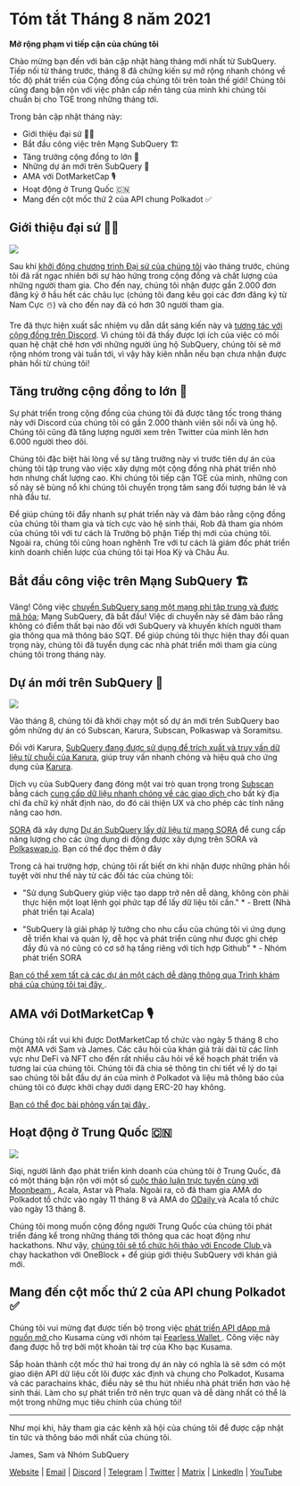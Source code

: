 # Tóm tắt Tháng 8 năm 2021

**Mở rộng phạm vi tiếp cận của chúng tôi**

Chào mừng bạn đến với bản cập nhật hàng tháng mới nhất từ ​​SubQuery. Tiếp nối từ tháng trước, tháng 8 đã chứng kiến ​​sự mở rộng nhanh chóng về tốc độ phát triển của Cộng đồng của chúng tôi trên toàn thế giới! Chúng tôi cũng đang bận rộn với việc phân cấp nền tảng của mình khi chúng tôi chuẩn bị cho TGE trong những tháng tới.

Trong bản cập nhật tháng này:

-   Giới thiệu đại sứ 👩‍💼
-   Bắt đầu công việc trên Mạng SubQuery 🏗
-   Tăng trưởng cộng đồng to lớn 🚀
-   Những dự án mới trên SubQuery 🤝
-   AMA với DotMarketCap 🎙
-   Hoạt động ở Trung Quốc 🇨🇳
-   Mang đến cột mốc thứ 2 của API chung Polkadot ✅

## Giới thiệu đại sứ 👩‍💼

![](https://miro.medium.com/max/1400/0*_nOcsPjhQxta_FPH)

Sau khi [khởi động chương trình Đại sứ của chúng tôi](https://subquery.medium.com/introducing-the-subquery-ambassador-program-aa82613ab804) vào tháng trước, chúng tôi đã rất ngạc nhiên bởi sự hào hứng trong cộng đồng và chất lượng của những người tham gia. Cho đến nay, chúng tôi nhận được gần 2.000 đơn đăng ký ở hầu hết các châu lục (chúng tôi đang kêu gọi các đơn đăng ký từ Nam Cực ☃️) và cho đến nay đã có hơn 30 người tham gia.

Tre đã thực hiện xuất sắc nhiệm vụ dẫn dắt sáng kiến ​​này và [tương tác với cộng đồng trên Discord](https://discord.com/invite/78zg8aBSMG). Vì chúng tôi đã thấy được lợi ích của việc có mối quan hệ chặt chẽ hơn với những người ủng hộ SubQuery, chúng tôi sẽ mở rộng nhóm trong vài tuần tới, vì vậy hãy kiên nhẫn nếu bạn chưa nhận được phản hồi từ chúng tôi!

## Tăng trưởng cộng đồng to lớn 🚀

Sự phát triển trong cộng đồng của chúng tôi đã được tăng tốc trong tháng này với Discord của chúng tôi có gần 2.000 thành viên sôi nổi và ủng hộ. Chúng tôi cũng đã tăng lượng người xem trên Twitter của mình lên hơn 6.000 người theo dõi.

Chúng tôi đặc biệt hài lòng về sự tăng trưởng này vì trước tiên dự án của chúng tôi tập trung vào việc xây dựng một cộng đồng nhà phát triển nhỏ hơn nhưng chất lượng cao. Khi chúng tôi tiếp cận TGE của mình, những con số này sẽ bùng nổ khi chúng tôi chuyển trọng tâm sang đối tượng bán lẻ và nhà đầu tư.

Để giúp chúng tôi đẩy nhanh sự phát triển này và đảm bảo rằng cộng đồng của chúng tôi tham gia và tích cực vào hệ sinh thái, Rob đã tham gia nhóm của chúng tôi với tư cách là Trưởng bộ phận Tiếp thị mới của chúng tôi. Ngoài ra, chúng tôi cũng hoan nghênh Tre với tư cách là giám đốc phát triển kinh doanh chiến lược của chúng tôi tại Hoa Kỳ và Châu Âu.

## Bắt đầu công việc trên Mạng SubQuery 🏗

Vâng! Công việc [chuyển SubQuery sang một mạng phi tập trung và được mã hóa](https://subquery.medium.com/the-subquery-network-a-summary-46cde0acb010); Mạng SubQuery, đã bắt đầu! Việc di chuyển này sẽ đảm bảo rằng không có điểm thất bại nào đối với SubQuery và khuyến khích người tham gia thông qua mã thông báo SQT. Để giúp chúng tôi thực hiện thay đổi quan trọng này, chúng tôi đã tuyển dụng các nhà phát triển mới tham gia cùng chúng tôi trong tháng này.

## Dự án mới trên SubQuery 🤝

![](https://miro.medium.com/max/4800/1*yUruZPSKP_0BA6mA72P8xg.gif)

Vào tháng 8, chúng tôi đã khởi chạy một số dự án mới trên SubQuery bao gồm những dự án có Subscan, Karura, Subscan, Polkaswap và Soramitsu.

Đối với Karura, [SubQuery đang được sử dụng để trích xuất và truy vấn dữ liệu từ chuỗi của Karura](https://subquery.medium.com/karura-integrates-with-subquery-to-aggregate-and-serve-defi-data-to-kusama-builders-d34f0e722311?source=your_stories_page-------------------------------------), giúp truy vấn nhanh chóng và hiệu quả cho ứng dụng của [Karura](https://apps.karura.network/).

Dịch vụ của SubQuery đang đóng một vai trò quan trọng trong [ Subscan ](https://www.subscan.io/) bằng cách [ cung cấp dữ liệu nhanh chóng về các giao dịch ](https://subquery.medium.com/subscans-multi-signature-tool-powered-by-subquery-926da3e4fc25?source=your_stories_page-------------------------------------) cho bất kỳ địa chỉ đa chữ ký nhất định nào, do đó cải thiện UX và cho phép các tính năng nâng cao hơn.

[SORA](https://sora.org/) đã xây dựng [Dự án SubQuery lấy dữ liệu từ mạng SORA](https://subquery.medium.com/sora-integrates-subquery-to-provide-data-to-the-sora-network-5a73f77a40aa?source=your_stories_page-------------------------------------) để cung cấp năng lượng cho các ứng dụng di động được xây dựng trên SORA và [Polkaswap.io](http://polkaswap.io/). Bạn có thể đọc thêm ở đây

Trong cả hai trường hợp, chúng tôi rất biết ơn khi nhận được những phản hồi tuyệt vời như thế này từ các đối tác của chúng tôi:

* "Sử dụng SubQuery giúp việc tạo dapp trở nên dễ dàng, không còn phải thực hiện một loạt lệnh gọi phức tạp để lấy dữ liệu tôi cần." * - Brett (Nhà phát triển tại Acala)

* "SubQuery là giải pháp lý tưởng cho nhu cầu của chúng tôi vì ứng dụng dễ triển khai và quản lý, dễ học và phát triển cũng như được ghi chép đầy đủ và nó cũng có cơ sở hạ tầng riêng với tích hợp Github" * - Nhóm phát triển SORA

[ Bạn có thể xem tất cả các dự án một cách dễ dàng thông qua Trình khám phá của chúng tôi tại đây ](https://explorer.subquery.network/).

## AMA với DotMarketCap 🎙

Chúng tôi rất vui khi được DotMarketCap tổ chức vào ngày 5 tháng 8 cho một AMA với Sam và James. Các câu hỏi của khán giả trải dài từ các lĩnh vực như DeFi và NFT cho đến rất nhiều câu hỏi về kế hoạch phát triển và tương lai của chúng tôi. Chúng tôi đã chia sẻ thông tin chi tiết về lý do tại sao chúng tôi bắt đầu dự án của mình ở Polkadot và liệu mã thông báo của chúng tôi có được khởi chạy dưới dạng ERC-20 hay không.

[ Bạn có thể đọc bài phỏng vấn tại đây ](https://dotmarketcap.com/blog-detail/288/ama30-recap-polkawarriors-x-subquery).

## Hoạt động ở Trung Quốc 🇨🇳

![](https://miro.medium.com/max/1400/0*A5oqsryFRbGX0MDx)

Siqi, người lãnh đạo phát triển kinh doanh của chúng tôi ở Trung Quốc, đã có một tháng bận rộn với một số [ cuộc thảo luận trực tuyến cùng với Moonbeam ](https://twitter.com/SubQueryNetwork/status/1425293137103122432/photo/1), Acala, Astar và Phala. Ngoài ra, cô đã tham gia AMA do Polkadot tổ chức vào ngày 11 tháng 8 và AMA do [ ODaily ](http://www.odaily.com/) và Acala tổ chức vào ngày 13 tháng 8.

Chúng tôi mong muốn cộng đồng người Trung Quốc của chúng tôi phát triển đáng kể trong những tháng tới thông qua các hoạt động như hackathons. Như vậy, [ chúng tôi sẽ tổ chức hội thảo với Encode Club ](https://www.eventbrite.co.uk/e/polkadot-hackathon-subquery-workshop-tickets-167321106935?aff=ebdsoporgprofile) và chạy hackathon với OneBlock + để giúp giới thiệu SubQuery với khán giả mới.

## Mang đến cột mốc thứ 2 của API chung Polkadot ✅

Chúng tôi vui mừng đạt được tiến bộ trong việc [ phát triển API dApp mã nguồn mở ](https://docs.google.com/document/d/13L8HBwB6VB-n2g274FFFJKORYPJsq744C6H8iEDQ0-0/edit) cho Kusama cùng với nhóm tại [ Fearless Wallet ](https://fearlesswallet.io/). Công việc này đang được hỗ trợ bởi một khoản tài trợ của Kho bạc Kusama.

Sắp hoàn thành cột mốc thứ hai trong dự án này có nghĩa là sẽ sớm có một giao diện API dữ liệu cốt lõi được xác định và chung cho Polkadot, Kusama và các parachains khác, điều này sẽ thu hút nhiều nhà phát triển hơn vào hệ sinh thái. Làm cho sự phát triển trở nên trực quan và dễ dàng nhất có thể là một trong những mục tiêu chính của chúng tôi!

*****

Như mọi khi, hãy tham gia các kênh xã hội của chúng tôi để được cập nhật tin tức và thông báo mới nhất của chúng tôi.

James, Sam và Nhóm SubQuery

[Website](https://subquery.network/) | [Email](mailto:hello@subquery.network) | [Discord](https://discord.com/invite/78zg8aBSMG) | [Telegram](https://t.me/subquerynetwork) | [Twitter](https://twitter.com/subquerynetwork) | [Matrix](https://matrix.to/#/#subquery:matrix.org) | [LinkedIn](https://www.linkedin.com/company/subquery) | [YouTube](https://www.youtube.com/channel/UCi1a6NUUjegcLHDFLr7CqLw)

